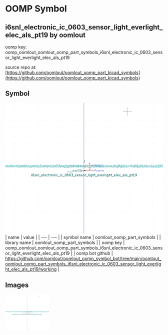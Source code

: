 # OOMP Symbol  
## i6snl_electronic_ic_0603_sensor_light_everlight_elec_als_pt19  by oomlout  
  
oomp key: oomp_oomlout_oomlout_oomp_part_symbols_i6snl_electronic_ic_0603_sensor_light_everlight_elec_als_pt19  
  
source repo at: [https://github.com/oomlout/oomlout_oomp_part_kicad_symbols](https://github.com/oomlout/oomlout_oomp_part_kicad_symbols)  
## Symbol  
  
[![working.png](working_600.png)](working.png)  
| name | value | 
| --- | --- | 
| symbol name | oomlout_oomp_part_symbols | 
| library name | oomlout_oomp_part_symbols | 
| oomp key | oomp_oomlout_oomlout_oomp_part_symbols_i6snl_electronic_ic_0603_sensor_light_everlight_elec_als_pt19 | 
| oomp bot github | https://github.com/oomlout/oomlout_oomp_symbol_bot/tree/main/oomlout_oomlout_oomp_part_symbols_i6snl_electronic_ic_0603_sensor_light_everlight_elec_als_pt19/working | 
## Images  
  
[![working.png](working_140.png)](working.png)  

